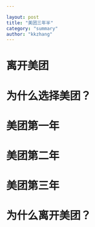 ```yaml
---

layout: post
title: "美团三年半"
category: "summary"
author: "kkzhang"
---
```


# 离开美团

# 为什么选择美团？

# 美团第一年

# 美团第二年

# 美团第三年

# 为什么离开美团？

